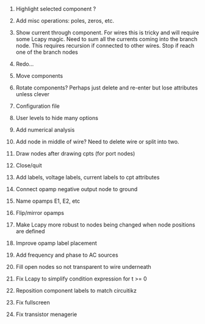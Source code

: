 1. Highlight selected component ?

2. Add misc operations: poles, zeros, etc.

3. Show current through component.  For wires this is tricky and will
require some Lcapy magic.  Need to sum all the currents coming into
the branch node.  This requires recursion if connected to other wires.
Stop if reach one of the branch nodes

4. Redo...

5. Move components

6. Rotate components?  Perhaps just delete and re-enter but lose
attributes unless clever

7. Configuration file

8. User levels to hide many options

9. Add numerical analysis

10. Add node in middle of wire?   Need to delete wire or split into two.

11. Draw nodes after drawing cpts (for port nodes)

12. Close/quit

13. Add labels, voltage labels, current labels to cpt attributes

14. Connect opamp negative output node to ground

15. Name opamps E1, E2, etc

16. Flip/mirror opamps

17. Make Lcapy more robust to nodes being changed when node positions
    are defined

18. Improve opamp label placement

19. Add frequency and phase to AC sources

20. Fill open nodes so not transparent to wire underneath

21. Fix Lcapy to simplify condition expression for t >= 0

22. Reposition component labels to match circuitikz

23. Fix fullscreen

24. Fix transistor menagerie
